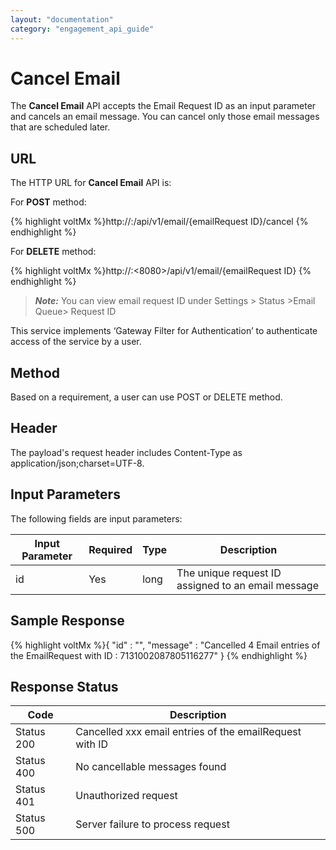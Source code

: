 ```yaml
---
layout: "documentation"
category: "engagement_api_guide"
---
```


# Cancel Email

The **Cancel Email** API accepts the Email Request ID as an input parameter and cancels an email message. You can cancel only those email messages that are scheduled later.

## URL

The HTTP URL for **Cancel Email** API is:

For **POST** method:

{% highlight voltMx %}http://<host or ip>:<port>/api/v1/email/{emailRequest ID}/cancel
{% endhighlight %}

For **DELETE** method:

{% highlight voltMx %}http://<localhost or ip>:<8080>/api/v1/email/{emailRequest ID}
{% endhighlight %}

> **_Note:_** You can view email request ID under Settings > Status >Email Queue> Request ID

This service implements ‘Gateway Filter for Authentication’ to authenticate access of the service by a user.

## Method

Based on a requirement, a user can use POST or DELETE method.

## Header

The payload's request header includes Content-Type as application/json;charset=UTF-8.

## Input Parameters

The following fields are input parameters:

| Input Parameter | Required | Type | Description                                        |
| --------------- | -------- | ---- | -------------------------------------------------- |
| id              | Yes      | long | The unique request ID assigned to an email message |

## Sample Response

{% highlight voltMx %}{
"id" : "",
"message" : "Cancelled 4 Email entries of the EmailRequest with ID : 7131002087805116277"
}
{% endhighlight %}

## Response Status

| Code       | Description                                             |
| ---------- | ------------------------------------------------------- |
| Status 200 | Cancelled xxx email entries of the emailRequest with ID |
| Status 400 | No cancellable messages found                           |
| Status 401 | Unauthorized request                                    |
| Status 500 | Server failure to process request                       |

